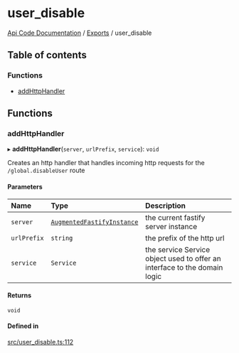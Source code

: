 # user\_disable
[Api Code Documentation](../README.md) / [Exports](../modules.md) / user\_disable

## Table of contents

### Functions

- [addHttpHandler](user_disable.md#addhttphandler)

## Functions

### addHttpHandler

▸ **addHttpHandler**(`server`, `urlPrefix`, `service`): `void`

Creates an http handler that handles incoming http requests for the `/global.disableUser` route

#### Parameters

| Name | Type | Description |
| :------ | :------ | :------ |
| `server` | [`AugmentedFastifyInstance`](../interfaces/types.AugmentedFastifyInstance.md) | the current fastify server instance |
| `urlPrefix` | `string` | the prefix of the http url |
| `service` | `Service` | the service Service object used to offer an interface to the domain logic |

#### Returns

`void`

#### Defined in

[src/user_disable.ts:112](https://github.com/openkfw/TruBudget/blob/92640998/api/src/user_disable.ts#L112)
